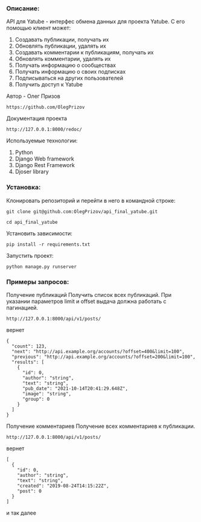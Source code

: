 ### Описание:
API для Yatube - интерфес обмена данных для проекта Yatube.
С его помощью клиент может:
1. Cоздавать публикации, получать их
2. Обновлять публикации, удалять их
3. Cоздавать комментарии к публикациям, получать их
4. Обновлять комментарии, удалять их
5. Получать информацию о сообществах
6. Получать информацию о своих подписках
7. Подписываться на других пользователей
8. Получить доступ к Yatube

Автор - Олег Призов 
```
https://github.com/OlegPrizov
```

Документация проекта
```
http://127.0.0.1:8000/redoc/
```

Используемые технологии:
1. Python
2. Django Web framework
3. Django Rest Framework
4. Djoser library

### Установка:
Клонировать репозиторий и перейти в него в командной строке:

```
git clone git@github.com:OlegPrizov/api_final_yatube.git
```

```
cd api_final_yatube
```

Установить зависимости:

```
pip install -r requirements.txt
```

Запустить проект:

```
python manage.py runserver
```

### Примеры запросов:

Получение публикаций
Получить список всех публикаций. При указании параметров limit и offset выдача должна работать с пагинацией.

```
http://127.0.0.1:8000/api/v1/posts/
```
вернет
```
{
  "count": 123,
  "next": "http://api.example.org/accounts/?offset=400&limit=100",
  "previous": "http://api.example.org/accounts/?offset=200&limit=100",
  "results": [
    {
      "id": 0,
      "author": "string",
      "text": "string",
      "pub_date": "2021-10-14T20:41:29.648Z",
      "image": "string",
      "group": 0
    }
  ]
}
```

Получение комментариев
Получение всех комментариев к публикации.

```
http://127.0.0.1:8000/api/v1/posts/
```
вернет
```
[
  {
    "id": 0,
    "author": "string",
    "text": "string",
    "created": "2019-08-24T14:15:22Z",
    "post": 0
  }
]
```
и так далее
